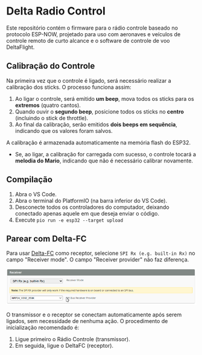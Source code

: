 # Delta Radio Control

Este repositório contém o firmware para o rádio controle baseado no protocolo ESP-NOW, projetado para uso com aeronaves e veículos de controle remoto de curto alcance e o software de controle de voo DeltaFlight. 

## Calibração do Controle

Na primeira vez que o controle é ligado, será necessário realizar a calibração dos sticks. O processo funciona assim:  

1. Ao ligar o controle, será emitido **um beep**, mova todos os sticks para os **extremos** (quatro cantos).  
2. Quando ouvir o **segundo beep**, posicione todos os sticks no **centro** (incluindo o stick de throttle).  
3. Ao final da calibração, serão emitidos **dois beeps em sequência**, indicando que os valores foram salvos.  

A calibração é armazenada automaticamente na memória flash do ESP32.  

- Se, ao ligar, a calibração for carregada com sucesso, o controle tocará a **melodia do Mario**, indicando que não é necessário calibrar novamente.  

## Compilação

1. Abra o VS Code.
2. Abra o terminal do PlatformIO (na barra inferior do VS Code).
3. Desconecte todos os controladores do computador, deixando conectado apenas aquele em que deseja enviar o código.
4. Execute `pio run -e esp32 --target upload`

## Parear com Delta-FC

Para usar [Delta-FC](https://github.com/Delta-Flight/DeltaFC) como receptor, selecione `SPI Rx (e.g. built-in Rx)` no campo "Receiver mode". O campo "Receiver provider" não faz diferença.

![ESP-FC receiver](/docs/img/espfc_receiver.png)

O transmissor e o receptor se conectam automaticamente após serem ligados, sem necessidade de nenhuma ação. O procedimento de inicialização recomendado é:
1. Ligue primeiro o Rádio Controle (transmissor).
2. Em seguida, ligue o DeltaFC (receptor).
